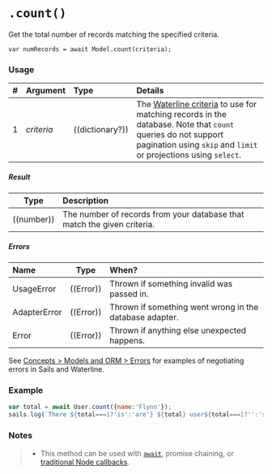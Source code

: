 # `.count()`

Get the total number of records matching the specified criteria.

```usage
var numRecords = await Model.count(criteria);
```

### Usage

| # | Argument      | Type                  | Details    |
|---|---------------|:----------------------|:-----------|
| 1 | _criteria_    | ((dictionary?))       | The [Waterline criteria](https://sailsjs.com/documentation/concepts/models-and-orm/query-language) to use for matching records in the database.  Note that `count` queries do not support pagination using `skip` and `limit` or projections using `select`.


##### Result

| Type                | Description      |
|---------------------|:-----------------|
| ((number))          | The number of records from your database that match the given criteria.


##### Errors

| Name                | Type                | When?                                                        |
|:--------------------|---------------------|:-------------------------------------------------------------|
| UsageError          | ((Error))           | Thrown if something invalid was passed in.
| AdapterError        | ((Error))           | Thrown if something went wrong in the database adapter.
| Error               | ((Error))           | Thrown if anything else unexpected happens.

See [Concepts > Models and ORM > Errors](https://sailsjs.com/documentation/concepts/models-and-orm/errors) for examples of negotiating errors in Sails and Waterline.

### Example

```javascript
var total = await User.count({name:'Flynn'});
sails.log(`There ${total===1?'is':'are'} ${total} user${total===1?'':'s'} named "Flynn".`);
```

### Notes
> + This method can be used with [`await`](https://github.com/mikermcneil/parley/tree/49c06ee9ed32d9c55c24e8a0e767666a6b60b7e8#usage), promise chaining, or [traditional Node callbacks](https://sailsjs.com/documentation/reference/waterline-orm/queries/exec).


<docmeta name="displayName" value=".count()">
<docmeta name="pageType" value="method">
